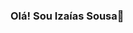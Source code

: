 ### Olá! Sou Izaías Sousa👋

<!--
**IzaiasT78/IzaiasT78** is a ✨ _special_ ✨ repository because its `README.md` (this file) appears on your GitHub profile.

Here are some ideas to get you started:

-👨 Sou Técnico de TI, atualmente trabalho como Analista de Tecnologia.
-👨‍🎓 Estou estundando Gestão da Tecnologia da Informação. (Unicesumar)
-🎯 Gosto da área de Front-End e Cibersegurança.
-📚 Busco sempre está atualizado e em constante aprendizado.
-👦 Sou comunicativo e com um bom relacionamento interpessoal.  

-->
